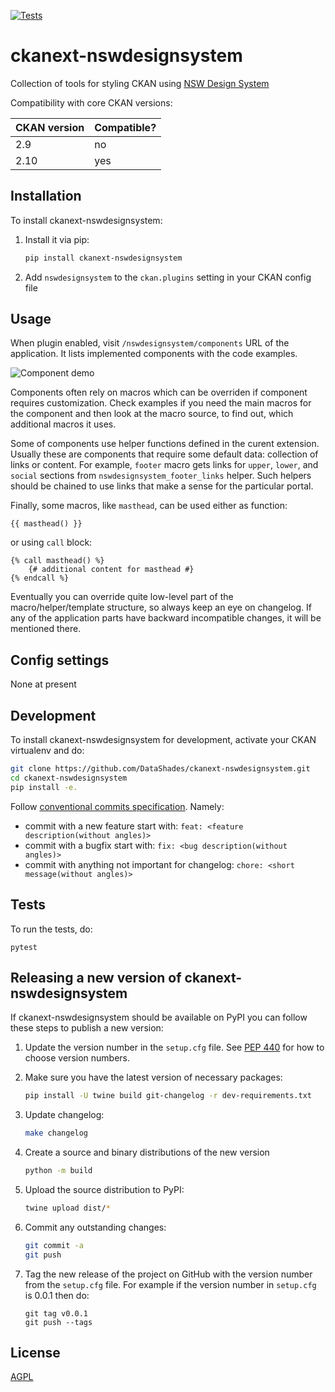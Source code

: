 [![Tests](https://github.com/LinkDigital/ckanext-nswdesignsystem/workflows/Tests/badge.svg?branch=main)](https://github.com/LinkDigital/ckanext-nswdesignsystem/actions)

# ckanext-nswdesignsystem

Collection of tools for styling CKAN using [NSW Design System](https://digitalnsw.github.io/nsw-design-system/)


Compatibility with core CKAN versions:

| CKAN version | Compatible? |
|--------------|-------------|
| 2.9          | no          |
| 2.10         | yes         |

## Installation

To install ckanext-nswdesignsystem:

1. Install it via pip:
   ```sh
   pip install ckanext-nswdesignsystem
   ```

1. Add `nswdesignsystem` to the `ckan.plugins` setting in your CKAN
   config file

## Usage

When plugin enabled, visit `/nswdesignsystem/components` URL of the application. It
lists implemented components with the code examples.

![Component demo](/screenshots/demo.png?raw=true)

Components often rely on macros which can be overriden if component requires
customization. Check examples if you need the main macros for the component and
then look at the macro source, to find out, which additional macros it uses.

Some of components use helper functions defined in the curent
extension. Usually these are components that require some default data:
collection of links or content. For example, `footer` macro gets links for
`upper`, `lower`, and `social` sections from `nswdesignsystem_footer_links`
helper. Such helpers should be chained to use links that make a sense for the
particular portal.

Finally, some macros, like `masthead`, can be used either as function:

```jinja2
{{ masthead() }}
```

or using `call` block:

```jinja2
{% call masthead() %}
    {# additional content for masthead #}
{% endcall %}
```


Eventually you can override quite low-level part of the macro/helper/template
structure, so always keep an eye on changelog. If any of the application parts
have backward incompatible changes, it will be mentioned there.

## Config settings

None at present


## Development

To install ckanext-nswdesignsystem for development, activate your CKAN virtualenv and
do:

```sh
git clone https://github.com/DataShades/ckanext-nswdesignsystem.git
cd ckanext-nswdesignsystem
pip install -e.
```

Follow [conventional commits specification](https://www.conventionalcommits.org/en/v1.0.0/). Namely:

* commit with a new feature start with: `feat: <feature description(without angles)>`
* commit with a bugfix start with: `fix: <bug description(without angles)>`
* commit with anything not important for changelog: `chore: <short message(without angles)>`



## Tests

To run the tests, do:

    pytest


## Releasing a new version of ckanext-nswdesignsystem

If ckanext-nswdesignsystem should be available on PyPI you can follow these steps to publish a new version:

1. Update the version number in the `setup.cfg` file. See [PEP
   440](http://legacy.python.org/dev/peps/pep-0440/#public-version-identifiers)
   for how to choose version numbers.

1. Make sure you have the latest version of necessary packages:
   ```sh
   pip install -U twine build git-changelog -r dev-requirements.txt
   ```

1. Update changelog:
   ```sh
   make changelog
   ```

1. Create a source and binary distributions of the new version
   ```sh
   python -m build
   ```

1. Upload the source distribution to PyPI:
   ```sh
   twine upload dist/*
   ```

1. Commit any outstanding changes:
   ```sh
   git commit -a
   git push
   ```

1. Tag the new release of the project on GitHub with the version number from
   the `setup.cfg` file. For example if the version number in `setup.cfg` is
   0.0.1 then do:

       git tag v0.0.1
       git push --tags

## License

[AGPL](https://www.gnu.org/licenses/agpl-3.0.en.html)
